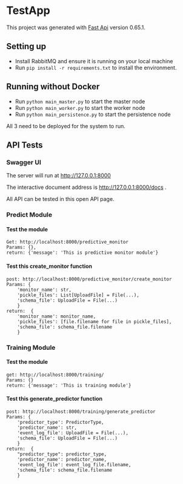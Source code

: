 # TestApp

This project was generated with [Fast Api](https://fastapi.tiangolo.com) version 0.65.1.

## Setting up

- Install RabbitMQ and ensure it is running on your local machine
- Run `pip install -r requirements.txt` to install the environment.

## Running without Docker

- Run `python main_master.py` to start the master node
- Run `python main_worker.py` to start the worker node
- Run `python main_persistence.py` to start the persistence node

All 3 need to be deployed for the system to run.

## API Tests

### Swagger UI

The server will run at http://127.0.0.1:8000

The interactive document address is http://127.0.0.1:8000/docs .

All API can be tested in this open API page.

### Predict Module

#### Test the module

```
Get: http://localhost:8000/predictive_monitor
Params: {},
return: {'message': 'This is predictive monitor module'}
```

#### Test this create_monitor function

```
post: http://localhost:8000/predictive_monitor/create_monitor
Params: {
    'monitor_name': str, 
    'pickle_files': List[UploadFile] = File(...),
    'schema_file': UploadFile = File(...)
    }
return:  {
    'monitor_name': monitor_name, 
    'pickle_files': [file.filename for file in pickle_files],
    'schema_file': schema_file.filename
    }
```

### Training Module

#### Test the module

```
get: http://localhost:8000/training/
Params: {}
return: {'message': 'This is training module'}
```

#### Test this generate_predictor function

```
post: http://localhost:8000/training/generate_predictor
Params: {
    'predictor_type': PredictorType, 
    'predictor_name': str, 
    'event_log_file': UploadFile = File(...),
    'schema_file': UploadFile = File(...)
    }
return:  {
    "predictor_type": predictor_type, 
    'predictor_name': predictor_name,
    'event_log_file': event_log_file.filename, 
    'schema_file': schema_file.filename
    }
```
